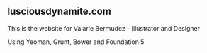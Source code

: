 ## lusciousdynamite.com

This is the website for Valarie Bermudez - Illustrator and Designer

Using Yeoman, Grunt, Bower and Foundation 5